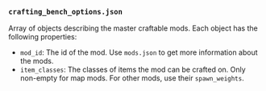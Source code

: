 ### `crafting_bench_options.json`

Array of objects describing the master craftable mods. Each object has the following
properties:

- `mod_id`: The id of the mod. Use `mods.json` to get more information about the mods.
- `item_classes`: The classes of items the mod can be crafted on. Only non-empty for map
  mods. For other mods, use their `spawn_weights`.

